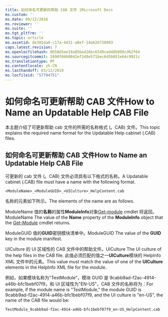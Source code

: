 ```yaml
---
title: 如何命名可更新的帮助 CAB 文件 |Microsoft Docs
ms.custom: ''
ms.date: 09/12/2016
ms.reviewer: ''
ms.suite: ''
ms.tgt_pltfrm: ''
ms.topic: article
ms.assetid: de302da0-c17a-4d31-a8ef-14a626738993
caps.latest.revision: 7
ms.openlocfilehash: 0b58d5ee19a85bed26bc6549ced48b890cd62f64
ms.sourcegitcommit: 5990f04b8042ef2d8e571bec6d5b051e64c9921c
ms.translationtype: MT
ms.contentlocale: zh-CN
ms.lasthandoff: 03/12/2019
ms.locfileid: "57794751"
---
```

# <a name="how-to-name-an-updatable-help-cab-file"></a><span data-ttu-id="bf6fe-102">如何命名可更新帮助 CAB 文件</span><span class="sxs-lookup"><span data-stu-id="bf6fe-102">How to Name an Updatable Help CAB File</span></span>

<span data-ttu-id="bf6fe-103">本主题介绍了可更新帮助 cab 文件的所需的名称格式 (。CAB) 文件。</span><span class="sxs-lookup"><span data-stu-id="bf6fe-103">This topic explains the required name format for the Updatable Help cabinet (.CAB) files.</span></span>

## <a name="how-to-name-an-updatable-help-cab-file"></a><span data-ttu-id="bf6fe-104">如何命名可更新帮助 CAB 文件</span><span class="sxs-lookup"><span data-stu-id="bf6fe-104">How to Name an Updatable Help CAB File</span></span>

<span data-ttu-id="bf6fe-105">可更新的 cab 文件 (。CAB) 文件必须具有以下格式的名称。</span><span class="sxs-lookup"><span data-stu-id="bf6fe-105">A Updatable cabinet (.CAB) file must have a name with the following format.</span></span>

`<ModuleName>_<ModuleGUID>_<UICulture>_HelpContent.cab`

<span data-ttu-id="bf6fe-106">名称的元素如下所示。</span><span class="sxs-lookup"><span data-stu-id="bf6fe-106">The elements of the name are as follows.</span></span>

<span data-ttu-id="bf6fe-107">ModuleName 值的**名称**的属性**ModuleInfo**对象[Get-module](/powershell/module/Microsoft.PowerShell.Core/Get-Module) cmdlet 将返回。</span><span class="sxs-lookup"><span data-stu-id="bf6fe-107">ModuleName The value of the **Name** property of the **ModuleInfo** object that the [Get-Module](/powershell/module/Microsoft.PowerShell.Core/Get-Module) cmdlet returns.</span></span>

<span data-ttu-id="bf6fe-108">ModuleGUID 值的**GUID**密钥模块清单中。</span><span class="sxs-lookup"><span data-stu-id="bf6fe-108">ModuleGUID The value of the **GUID** key in the module manifest.</span></span>

<span data-ttu-id="bf6fe-109">UICulture 的 UI 区域性的 CAB 文件中的帮助文件。</span><span class="sxs-lookup"><span data-stu-id="bf6fe-109">UICulture The UI culture of the help files in the CAB file.</span></span> <span data-ttu-id="bf6fe-110">此值必须匹配的值之一**UICulture**模块的 HelpInfo XML 文件中的元素。</span><span class="sxs-lookup"><span data-stu-id="bf6fe-110">This value must match the value of one of the **UICulture** elements in the HelpInfo XML file for the module.</span></span>

<span data-ttu-id="bf6fe-111">例如，如果模块名称为"TestModule"，模块 GUID 是 9cabb9ad-f2ac-4914-a46b-bfc1bebf07f9，和 UI 区域性为"EN-US"，CAB 文件的名称将为：</span><span class="sxs-lookup"><span data-stu-id="bf6fe-111">For example, if the module name is "TestModule," the module GUID is 9cabb9ad-f2ac-4914-a46b-bfc1bebf07f9, and the UI culture is "en-US", the name of the CAB file would be:</span></span>

`TestModule_9cabb9ad-f2ac-4914-a46b-bfc1bebf07f9_en-US_HelpContent.cab`